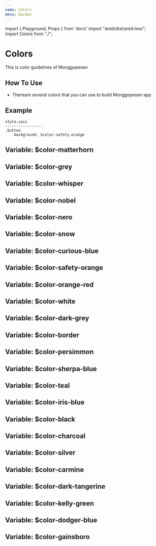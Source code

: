 ```yaml
---
name: Colors
menu: Guides
---
```


import { Playground, Props } from 'docz'
import "antd/dist/antd.less";
import Colors from "./";

# Colors
This is color guidelines of Monggopesen

## How To Use
- Thereare several colors that you can use to build Monggopesen app

## Example
    style.sass
    -----------------
    .button
        background: $color-safety-orange

## Variable: $color-matterhorn
<Colors type="type1"></Colors>

## Variable: $color-grey 
<Colors type="type2"></Colors>

## Variable: $color-whisper
<Colors type="type3"></Colors>

## Variable: $color-nobel
<Colors type="type4"></Colors>

## Variable: $color-nero
<Colors type="type5"></Colors>

## Variable: $color-snow
<Colors type="type6"></Colors>

## Variable: $color-curious-blue
<Colors type="type7"></Colors>

## Variable: $color-safety-orange 
<Colors type="type8"></Colors>

## Variable: $color-orange-red
<Colors type="type9"></Colors>

## Variable: $color-white
<Colors type="type10"></Colors>

## Variable: $color-dark-grey
<Colors type="type11"></Colors>

## Variable: $color-border
<Colors type="type12"></Colors>

## Variable: $color-persimmon
<Colors type="type13"></Colors>

## Variable: $color-sherpa-blue
<Colors type="type14"></Colors>

## Variable: $color-teal
<Colors type="type15"></Colors>

## Variable: $color-iris-blue
<Colors type="type16"></Colors>

## Variable: $color-black
<Colors type="type17"></Colors>

## Variable: $color-charcoal
<Colors type="type18"></Colors>

## Variable: $color-silver
<Colors type="type19"></Colors>

## Variable: $color-carmine
<Colors type="type20"></Colors>

## Variable: $color-dark-tangerine
<Colors type="type21"></Colors>

## Variable: $color-kelly-green
<Colors type="type22"></Colors>

## Variable: $color-dodger-blue
<Colors type="type23"></Colors>

## Variable: $color-gainsboro
<Colors type="type24"></Colors>